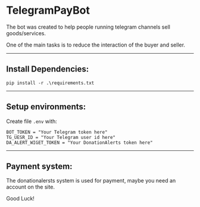 # TelegramPayBot

The bot was created to help people running telegram channels sell goods/services.

One of the main tasks is to reduce the interaction of the buyer and seller.
___
## Install Dependencies:
```
pip install -r .\requirements.txt
```
___
## Setup environments:
Create file `.env` with:
```
BOT_TOKEN = "Your Telegram token here"
TG_UESR_ID = "Your Telegram user id here"
DA_ALERT_WIGET_TOKEN = "Your DonationAlerts token here"
```
___
## Payment system:
The donationalersts system is used for payment, maybe you need an account on the site.

Good Luck!
